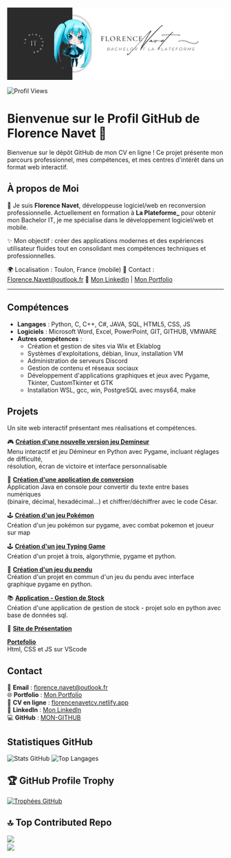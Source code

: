 [![Ma bannière](https://github.com/Florence-Navet/Florence-Navet/blob/main/enola.png)](https://github.com/Florence-Navet/Florence-Navet/blob/main/enola.png)

![Profil Views](https://komarev.com/ghpvc/?username=enolaworld&label=Vues%20du%20profil&color=36CEEC&style=flat)



# Bienvenue sur le Profil GitHub de Florence Navet 🌟

Bienvenue sur le dépôt GitHub de mon CV en ligne ! Ce projet présente mon parcours professionnel, mes compétences, et mes centres d'intérêt dans un format web interactif.

## À propos de Moi

👋 Je suis **Florence Navet**, développeuse logiciel/web en reconversion professionnelle. Actuellement en formation à **La Plateforme_** pour obtenir mon Bachelor IT, je me spécialise dans le développement logiciel/web et mobile.

✨ Mon objectif : créer des applications modernes et des expériences utilisateur fluides tout en consolidant mes compétences techniques et professionnelles.

🌍 Localisation : Toulon, France (mobile) 
📩 Contact : Florence.Navet@outlook.fr 
🔗 [Mon LinkedIn](https://www.linkedin.com/in/florence-navet-434131300/) | [Mon Portfolio](https://florence-navet.github.io/Portefolio_responsive/)

---  

## Compétences

- **Langages** : Python, C, C++, C#, JAVA, SQL, HTML5, CSS, JS
- **Logiciels** : Microsoft Word, Excel, PowerPoint, GIT, GITHUB, VMWARE  
- **Autres compétences** :  
  - Création et gestion de sites via Wix et Eklablog  
  - Systèmes d'exploitations, débian, linux, installation VM
  - Administration de serveurs Discord  
  - Gestion de contenu et réseaux sociaux
  - Développement d'applications graphiques et jeux avec Pygame, Tkinter, CustomTkinter et GTK
  - Installation WSL, gcc, win, PostgreSQL avec msys64, make

## Projets

Un site web interactif présentant mes réalisations et compétences.


🎮 **[Création d'une nouvelle version jeu Demineur](https://github.com/Florence-Navet/minsweepper)**   
Menu interactif et jeu Démineur en Python avec Pygame, incluant réglages de difficulté,  
résolution, écran de victoire et interface personnalisable  
  
🧮 **[Création d'une application de conversion](https://github.com/Florence-Navet/globalConverter)**   
Application Java en console pour convertir du texte entre bases numériques  
(binaire, décimal, hexadécimal…) et chiffrer/déchiffrer avec le code César.  


🕹️ **[Création d'un jeu Pokémon](https://github.com/Florence-Navet/pokemon)**  
Création d'un jeu pokémon sur pygame, avec combat pokemon et joueur sur map  
  
🕹️ **[Création d'un jeu Typing Game](https://github.com/Florence-Navet/typing-game)**  
Création d'un projet à trois, algorythmie, pygame et python.

🎨 **[Création d'un jeu du pendu](https://github.com/Florence-Navet/pendu)**   
Création d'un projet en commun d'un jeu du pendu avec interface graphique pygame en python.

📚 **[Application - Gestion de Stock](https://github.com/Florence-Navet/runtrack-gestion_de_stock)**  
Création d'une application de gestion de stock - projet solo en python avec base de données sql.

🔧 **[Site de Présentation](#)**  

**[Portefolio](#)**  
Html, CSS et JS sur VScode

## Contact
📩 **Email** : florence.navet@outlook.fr  
🌐 **Portfolio** :  [Mon Portfolio](https://florence-navet.github.io/Portefolio_responsive/)  
📄 **CV en ligne** : [florencenavetcv.netlify.app](https://florencenavetcv.netlify.app)  
💼 **LinkedIn** : [Mon LinkedIn](https://www.linkedin.com/in/florence-navet/)  
💻 **GitHub** : [MON-GITHUB](https://github.com/Florence-Navet) 

## Statistiques GitHub


![Stats GitHub](https://github-readme-stats.vercel.app/api?username=Florence-Navet&show_icons=true&theme=tokyonight)
![Top Langages](https://github-readme-stats.vercel.app/api/top-langs/?username=Florence-Navet&layout=compact&theme=tokyonight&langs_count=10)


## 🏆 GitHub Profile Trophy

[![Trophées GitHub](https://github-profile-trophy.vercel.app/?username=Florence-Navet&theme=tokyonight&margin-w=15&margin-h=15)](https://github.com/ryo-ma/github-profile-trophy)

## 🔝 Top Contributed Repo  
   
[![](https://github-profile-summary-cards.vercel.app/api/cards/repos-per-language?username=Florence-Navet&theme=tokyonight)](https://github.com/vn7n24fzkq/github-profile-summary-cards)  
[![](https://github-profile-summary-cards.vercel.app/api/cards/most-commit-repo?username=Florence-Navet&theme=tokyonight)](https://github.com/vn7n24fzkq/github-profile-summary-cards)  





